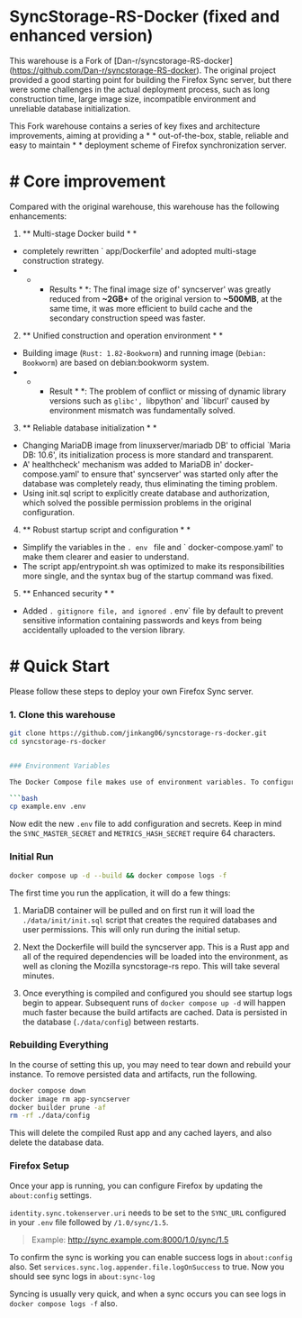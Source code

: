 # SyncStorage-RS-Docker (fixed and enhanced version)

This warehouse is a Fork of [Dan-r/syncstorage-RS-docker] (https://github.com/Dan-r/syncstorage-RS-docker). The original project provided a good starting point for building the Firefox Sync server, but there were some challenges in the actual deployment process, such as long construction time, large image size, incompatible environment and unreliable database initialization.

This Fork warehouse contains a series of key fixes and architecture improvements, aiming at providing a * * out-of-the-box, stable, reliable and easy to maintain * * deployment scheme of Firefox synchronization server.

# # Core improvement

Compared with the original warehouse, this warehouse has the following enhancements:

1. ** Multi-stage Docker build * *
* completely rewritten ` app/Dockerfile' and adopted multi-stage construction strategy.
* * * Results * *: The final image size of' syncserver' was greatly reduced from **~2GB+** of the original version to **~500MB**, at the same time, it was more efficient to build cache and the secondary construction speed was faster.

2. ** Unified construction and operation environment * *
* Building image (`Rust: 1.82-Bookworm`) and running image (`Debian: Bookworm`) are based on debian:bookworm system.
* * * Result * *: The problem of conflict or missing of dynamic library versions such as `glibc', `libpython' and `libcurl' caused by environment mismatch was fundamentally solved.

3. ** Reliable database initialization * *
* Changing MariaDB image from linuxserver/mariadb DB' to official `Maria DB: 10.6', its initialization process is more standard and transparent.
* A' healthcheck' mechanism was added to MariaDB in' docker-compose.yaml' to ensure that' syncserver' was started only after the database was completely ready, thus eliminating the timing problem.
* Using init.sql script to explicitly create database and authorization, which solved the possible permission problems in the original configuration.

4. ** Robust startup script and configuration * *
* Simplify the variables in the `. env ` file and ` docker-compose.yaml' to make them clearer and easier to understand.
* The script app/entrypoint.sh was optimized to make its responsibilities more single, and the syntax bug of the startup command was fixed.

5. ** Enhanced security * *
* Added `. gitignore file, and ignored `. env` file by default to prevent sensitive information containing passwords and keys from being accidentally uploaded to the version library.

# # Quick Start

Please follow these steps to deploy your own Firefox Sync server.

### 1. Clone this warehouse

```bash
git clone https://github.com/jinkang06/syncstorage-rs-docker.git
cd syncstorage-rs-docker


### Environment Variables

The Docker Compose file makes use of environment variables. To configure them, make a copy of example.env

```bash
cp example.env .env
```

Now edit the new `.env` file to add configuration and secrets. Keep in mind the `SYNC_MASTER_SECRET` and `METRICS_HASH_SECRET` require 64 characters.

### Initial Run

```bash
docker compose up -d --build && docker compose logs -f
```

The first time you run the application, it will do a few things:

1. MariaDB container will be pulled and on first run it will load the `./data/init/init.sql` script that creates the required databases and user permissions. This will only run during the initial setup.

2. Next the Dockerfile will build the syncserver app. This is a Rust app and all of the required dependencies will be loaded into the environment, as well as cloning the Mozilla syncstorage-rs repo. This will take several minutes.

3. Once everything is compiled and configured you should see startup logs begin to appear. Subsequent runs of `docker compose up -d` will happen much faster because the build artifacts are cached. Data is persisted in the database (`./data/config`) between restarts.

### Rebuilding Everything

In the course of setting this up, you may need to tear down and rebuild your instance. To remove persisted data and artifacts, run the following.

```bash
docker compose down
docker image rm app-syncserver
docker builder prune -af
rm -rf ./data/config
```

This will delete the compiled Rust app and any cached layers, and also delete the database data.

### Firefox Setup

Once your app is running, you can configure Firefox by updating the `about:config` settings.

`identity.sync.tokenserver.uri` needs to be set to the `SYNC_URL` configured in your `.env` file followed by `/1.0/sync/1.5`. 

>Example: http://sync.example.com:8000/1.0/sync/1.5

To confirm the sync is working you can enable success logs in `about:config` also. Set `services.sync.log.appender.file.logOnSuccess` to true. Now you should see sync logs in `about:sync-log`

Syncing is usually very quick, and when a sync occurs you can see logs in `docker compose logs -f` also.

